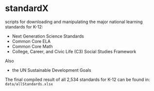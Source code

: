 # standardX
scripts for downloading and manipulating the major national learning standards for K-12:
- Next Generation Science Standards
- Common Core ELA
- Common Core Math
- College, Career, and Civic Life (C3) Social Studies Framework

Also
- the UN Sustainable Development Goals

The final compiled result of all 2,534 standards for K-12 can be found in: `data/allStandards.xlsx`
